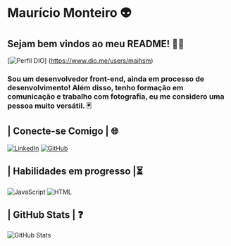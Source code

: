 # Maurício Monteiro 👽

## Sejam bem vindos ao meu README! 👋🏻

[![Perfil DIO](https://img.shields.io/badge/-Meu%20Perfil%20na%20DIO-30A3DC?style=for-the-badge)]
(https://www.dio.me/users/maihsm)

### Sou um desenvolvedor front-end, ainda em processo de desenvolvimento! Além disso, tenho formação em comunicação e trabalho com fotografia, eu me considero uma pessoa muito versátil. 🃏

##  | Conecte-se Comigo | 🌐 
[![LinkedIn](https://img.shields.io/badge/LinkedIn-000?style=for-the-badge&logo=linkedin&logoColor=0E76A8)](https://www.linkedin.com/in/mauricio-soares-monteiro/)
[![GitHub](https://img.shields.io/badge/GitHub-000?style=for-the-badge&logo=github&logoColor=white)](https://github.com/mau-sm)

## | Habilidades em progresso |⏳
![JavaScript](https://img.shields.io/badge/JavaScript-000?style=for-the-badge&logo=javascript)
![HTML](https://img.shields.io/badge/HTML-000?style=for-the-badge&logo=html5&logoColor=30A3DC) 

## | GitHub Stats | ❓	
![GitHub Stats](https://github-readme-stats.vercel.app/api?username=mdutrashark&theme=transparent&bg_color=000&border_color=30A3DC&show_icons=true&icon_color=30A3DC&title_color=E94D5F&text_color=FFF)